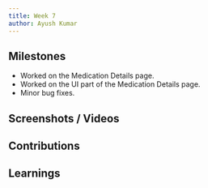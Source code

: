 ```yaml
---
title: Week 7
author: Ayush Kumar
---
```


## Milestones
- Worked on the Medication Details page.
- Worked on the UI part of the Medication Details page.
- Minor bug fixes.

## Screenshots / Videos 

## Contributions

## Learnings